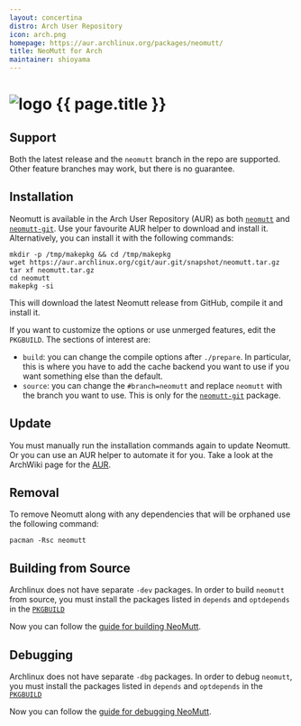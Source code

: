 ```yaml
---
layout: concertina
distro: Arch User Repository
icon: arch.png
homepage: https://aur.archlinux.org/packages/neomutt/
title: NeoMutt for Arch
maintainer: shioyama
---
```


# ![logo](/images/{{page.icon}}) {{ page.title }}


## Support <a class="offset" id="support"></a>

Both the latest release and the `neomutt` branch in the repo are supported.
Other feature branches may work, but there is no guarantee.


## Installation <a class="offset" id="install"></a>

Neomutt is available in the Arch User Repository (AUR) as both
[`neomutt`](https://aur.archlinux.org/packages/neomutt/) and
[`neomutt-git`](https://aur.archlinux.org/packages/neomutt-git/). Use your
favourite AUR helper to download and install it. Alternatively, you can install
it with the following commands:

```
mkdir -p /tmp/makepkg && cd /tmp/makepkg
wget https://aur.archlinux.org/cgit/aur.git/snapshot/neomutt.tar.gz
tar xf neomutt.tar.gz
cd neomutt
makepkg -si
```

This will download the latest Neomutt release from GitHub, compile it and
install it.

If you want to customize the options or use unmerged features, edit the
`PKGBUILD`. The sections of interest are:

- `build`: you can change the compile options after `./prepare`. In particular,
  this is where you have to add the cache backend you want to use if you want
  something else than the default.
- `source`: you can change the `#branch=neomutt` and replace `neomutt` with the
  branch you want to use. This is only for the
  [`neomutt-git`](https://aur.archlinux.org/packages/neomutt-git/) package.


## Update <a class="offset" id="update"></a>

You must manually run the installation commands again to update Neomutt. Or you
can use an AUR helper to automate it for you. Take a look at the ArchWiki page
for the [AUR](https://wiki.archlinux.org/index.php/Arch_User_Repository).


## Removal <a class="offset" id="remove"></a>

To remove Neomutt along with any dependencies that will be orphaned use the
following command:

```
pacman -Rsc neomutt
```


## Building from Source <a class="offset" id="build"></a>

Archlinux does not have separate `-dev` packages. In order to build `neomutt`
from source, you must install the packages listed in `depends` and `optdepends`
in the
[`PKGBUILD`](https://aur.archlinux.org/cgit/aur.git/tree/PKGBUILD?h=neomutt-git)

Now you can follow the [guide for building NeoMutt](/dev/build).


## Debugging <a class="offset" id="debug"></a>

Archlinux does not have separate `-dbg` packages. In order to debug `neomutt`,
you must install the packages listed in `depends` and `optdepends` in the
[`PKGBUILD`](https://aur.archlinux.org/cgit/aur.git/tree/PKGBUILD?h=neomutt-git)

Now you can follow the [guide for debugging NeoMutt](/dev/debug).

